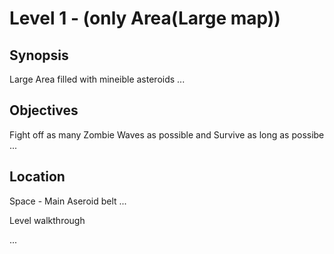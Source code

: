 # Level 1 - (only Area(Large map))

## Synopsis

Large Area filled with mineible asteroids
...

 ## Objectives

Fight off as many Zombie Waves as possible and
Survive as long as possibe
...

## Location

Space - Main Aseroid belt
...

Level walkthrough

...


